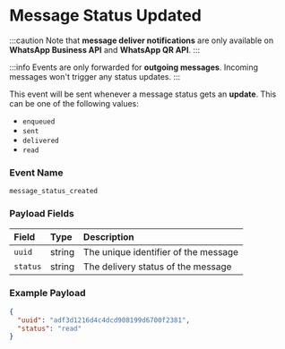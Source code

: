 # Message Status Updated
:::caution
Note that **message deliver notifications** are only available on **WhatsApp Business API** and **WhatsApp QR API**.
:::

:::info
Events are only forwarded for **outgoing messages**. Incoming messages won't trigger any status updates.
:::

This event will be sent whenever a message status gets an **update**. This can be one of the following values:

- `enqueued`
- `sent`
- `delivered`
- `read`

### Event Name

`message_status_created`

### Payload Fields

| Field    | Type   | Description                          |
| :------- | :----- | :----------------------------------- |
| `uuid`   | string | The unique identifier of the message |
| `status` | string | The delivery status of the message   |


### Example Payload

```json title=payload.json
{
  "uuid": "adf3d1216d4c4dcd908199d6700f2381",
  "status": "read"
}
```

